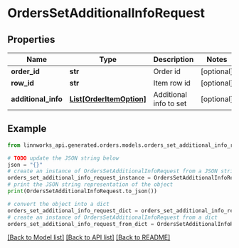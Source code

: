 # OrdersSetAdditionalInfoRequest


## Properties

Name | Type | Description | Notes
------------ | ------------- | ------------- | -------------
**order_id** | **str** | Order id | [optional] 
**row_id** | **str** | Item row id | [optional] 
**additional_info** | [**List[OrderItemOption]**](OrderItemOption.md) | Additional info to set | [optional] 

## Example

```python
from linnworks_api.generated.orders.models.orders_set_additional_info_request import OrdersSetAdditionalInfoRequest

# TODO update the JSON string below
json = "{}"
# create an instance of OrdersSetAdditionalInfoRequest from a JSON string
orders_set_additional_info_request_instance = OrdersSetAdditionalInfoRequest.from_json(json)
# print the JSON string representation of the object
print(OrdersSetAdditionalInfoRequest.to_json())

# convert the object into a dict
orders_set_additional_info_request_dict = orders_set_additional_info_request_instance.to_dict()
# create an instance of OrdersSetAdditionalInfoRequest from a dict
orders_set_additional_info_request_from_dict = OrdersSetAdditionalInfoRequest.from_dict(orders_set_additional_info_request_dict)
```
[[Back to Model list]](../README.md#documentation-for-models) [[Back to API list]](../README.md#documentation-for-api-endpoints) [[Back to README]](../README.md)


